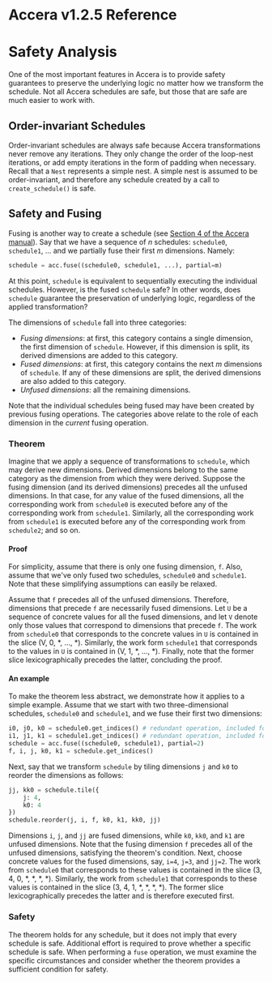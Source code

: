 [//]: # (Project: Accera)
[//]: # (Version: v1.2.5)

# Accera v1.2.5 Reference

# Safety Analysis

One of the most important features in Accera is to provide safety guarantees to preserve the underlying logic no matter how we transform the schedule. Not all Accera schedules are safe, but those that are safe are much easier to work with.

## Order-invariant Schedules
Order-invariant schedules are always safe because Accera transformations never remove any iterations. They only change the order of the loop-nest iterations, or add empty iterations in the form of padding when necessary. Recall that a `Nest` represents a simple nest. A simple nest is assumed to be order-invariant, and therefore any schedule created by a call to `create_schedule()` is safe.

## Safety and Fusing
Fusing is another way to create a schedule (see [Section 4 of the Accera manual](<../Manual/04%20Fusing.md>)). Say that we have a sequence of *n* schedules: `schedule0`, `schedule1`, ... and we partially fuse their first *m* dimensions. Namely:
```python
schedule = acc.fuse((schedule0, schedule1, ...), partial=m)
```
At this point, `schedule` is equivalent to sequentially executing the individual schedules. However, is the fused `schedule` safe? In other words, does `schedule` guarantee the preservation of underlying logic, regardless of the applied transformation?

The dimensions of `schedule` fall into three categories:

* *Fusing dimensions*: at first, this category contains a single dimension, the first dimension of `schedule`. However, if this dimension is split, its derived dimensions are added to this category.
* *Fused dimensions*: at first, this category contains the next *m* dimensions of `schedule`. If any of these dimensions are split, the derived dimensions are also added to this category.
* *Unfused dimensions*: all the remaining dimensions.

Note that the individual schedules being fused may have been created by previous fusing operations. The categories above relate to the role of each dimension in the *current* fusing operation.

### Theorem
Imagine that we apply a sequence of transformations to `schedule`, which may derive new dimensions. Derived dimensions belong to the same category as the dimension from which they were derived. Suppose the fusing dimension (and its derived dimensions) precedes all the unfused dimensions. In that case, for any value of the fused dimensions, all the corresponding work from `schedule0` is executed before any of the corresponding work from `schedule1`. Similarly, all the corresponding work from `schedule1` is executed before any of the corresponding work from `schedule2`; and so on.

#### Proof
For simplicity, assume that there is only one fusing dimension, `f`. Also, assume that we've only fused two schedules, `schedule0` and `schedule1`. Note that these simplifying assumptions can easily be relaxed.

Assume that `f` precedes all of the unfused dimensions. Therefore, dimensions that precede `f` are necessarily fused dimensions. Let `U` be a sequence of concrete values for all the fused dimensions, and let `V` denote only those values that correspond to dimensions that precede `f`. The work from `schedule0` that corresponds to the concrete values in `U` is contained in the slice (V, 0, \*, ..., \*). Similarly, the work form `schedule1` that corresponds to the values in `U` is contained in (V, 1, \*, ..., \*). Finally, note that the former slice lexicographically precedes the latter, concluding the proof.

#### An example
To make the theorem less abstract, we demonstrate how it applies to a simple example. Assume that we start with two three-dimensional schedules, `schedule0` and `schedule1`, and we fuse their first two dimensions:
```python
i0, j0, k0 = schedule0.get_indices() # redundant operation, included for clarity
i1, j1, k1 = schedule1.get_indices() # redundant operation, included for clarity
schedule = acc.fuse((schedule0, schedule1), partial=2)
f, i, j, k0, k1 = schedule.get_indices()
```
Next, say that we transform `schedule` by tiling dimensions `j` and `k0` to reorder the dimensions as follows:
```python
jj, kk0 = schedule.tile({
    j: 4,
    k0: 4
})
schedule.reorder(j, i, f, k0, k1, kk0, jj)
```
Dimensions `i`, `j`, and `jj` are fused dimensions, while `k0`, `kk0`, and `k1` are unfused dimensions. Note that the fusing dimension `f` precedes all of the unfused dimensions, satisfying the theorem's condition. Next, choose concrete values for the fused dimensions, say, `i=4`, `j=3`, and `jj=2`. The work from `schedule0` that corresponds to these values is contained in the slice (3, 4, 0, \*, \*, \*, \*). Similarly, the work from `schedule1` that corresponds to these values is contained in the slice (3, 4, 1, \*, \*, \*, \*). The former slice lexicographically precedes the latter and is therefore executed first.

### Safety
The theorem holds for any schedule, but it does not imply that every schedule is safe. Additional effort is required to prove whether a specific schedule is safe. When performing a `fuse` operation, we must examine the specific circumstances and consider whether the theorem provides a sufficient condition for safety.

<div style="page-break-after: always;"></div>


